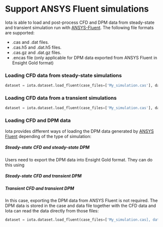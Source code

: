 # Support ANSYS Fluent simulations

Iota is able to load and post-process CFD and DPM data from steady-state and transient simulation run with [ANSYS-Fluent](https://www.ansys.com/en-gb/products/fluids/ansys-fluent). The following file formats are supported:

* .cas and .dat files.
* .cas.h5 and .dat.h5 files.
* .cas.gz and .dat.gz files.
* .encas file (only applicable for DPM data exported from ANSYS Fluent in Ensight Gold format)


### Loading CFD data from steady-state simulations

```python
dataset = iota.dataset.load_fluent(case_files=['My_simulation.cas'], data_file=['My_simulation.dat'])
```

### Loading CFD data from a transient simulations

```python
dataset = iota.dataset.load_fluent(case_files=['My_simulation.cas'], data_file=['My_simulation-01.dat', 'My_simulation-02.dat'])
```

### Loading CFD and DPM data

Iota provides different ways of loading the DPM data generated by [ANSYS Fluent](https://www.ansys.com/en-gb/products/fluids/ansys-fluent) depending of the type of simulation:

##### Steady-state CFD and steady-state DPM
Users need to export the DPM data into Ensight Gold format. They can do this using 

##### Steady-state CFD and transient DPM



##### Transient CFD and transient DPM
In this case, exporting the DPM data from ANSYS Fluent is not required. The DPM data is stored in the case and data file together with the CFD data and Iota can read the data directly from those files:


```python
dataset = iota.dataset.load_fluent(case_files=['My_simulation.cas], data_file=[My_simulation-01.dat, My_simulation-02.dat])
```
















